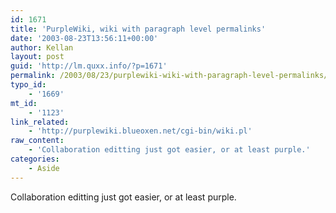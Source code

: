 ```yaml
---
id: 1671
title: 'PurpleWiki, wiki with paragraph level permalinks'
date: '2003-08-23T13:56:11+00:00'
author: Kellan
layout: post
guid: 'http://lm.quxx.info/?p=1671'
permalink: /2003/08/23/purplewiki-wiki-with-paragraph-level-permalinks/
typo_id:
    - '1669'
mt_id:
    - '1123'
link_related:
    - 'http://purplewiki.blueoxen.net/cgi-bin/wiki.pl'
raw_content:
    - 'Collaboration editting just got easier, or at least purple.'
categories:
    - Aside
---
```


Collaboration editting just got easier, or at least purple.